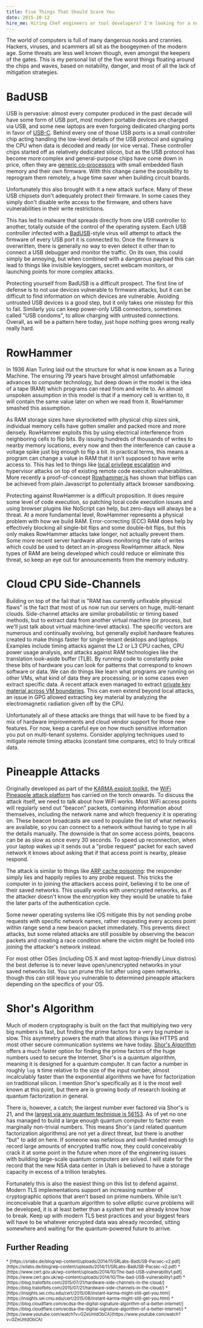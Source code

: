 ```yaml
---
title: Five Things That Should Scare You
date: 2015-10-12
hire_me: Hiring Chef engineers or tool developers? I'm looking for a new team! Check out my <a href="/looking-for-group/">Looking for Group</a> post for details.
---
```


The world of computers is full of many dangerous nooks and crannies. Hackers,
viruses, and scammers all sit as the boogeymen of the modern age. Some threats
are less well known though, even amongst the keepers of the gates. This is my
personal list of the five worst things floating around the chips and waves,
based on notability, danger, and most of all the lack of mitigation strategies.

# BadUSB

USB is pervasive: almost every computer produced in the past decade will have
some form of USB port, most modern portable devices are charged via USB, and
some new laptops are even forgoing dedicated charging ports in favor of [USB-C](https://en.wikipedia.org/wiki/USB_Type-C).
Behind every one of those USB ports is a small controller chip acting handling
the low-level details of the USB protocol and signaling the CPU when data is
decoded and ready (or vice versa). These controller chips started off as
relatively dedicated silicon, but as the USB protocol has become more complex
and general-purpose chips have come down in price, often they are
[generic co-processors](http://www.genesyslogic.com/en/product_view.php?show=21) with small embedded flash memory and their own firmware.
With this change came the possibility to reprogram them remotely, a huge
time saver when building circuit boards.

Unfortunately this also brought with it a new attack surface. Many of these
USB chipsets don't adequately protect their firmware. In some cases they simply
don't disable write access to the firmware, and others have vulnerabilities in their
write restrictions.

This has led to malware that spreads directly from one USB controller to another,
totally outside of the control of the operating system. Each USB controller
infected with a [BadUSB](https://srlabs.de/badusb/)-style virus will attempt to attack the firmware of every
USB port it is connected to. Once the firmware is overwritten, there is
generally no way to even detect it other than to connect a USB debugger and
monitor the traffic. On its own, this could simply be annoying, but when
combined with a dangerous payload this can lead to things like invisible
keyloggers, secret webcam monitors, or launching points for more complex
attacks.

Protecting yourself from BadUSB is a difficult prospect. The first line of
defense is to not use devices vulnerable to firmware attacks, but it can be
difficult to find information on which devices are vulnerable. Avoiding
untrusted USB devices is a good step, but it only takes one misstep for this to
fail. Similarly you can keep power-only USB connectors, sometimes called "USB
condoms", to allow charging with untrusted connections. Overall, as will be a
pattern here today, just hope nothing goes wrong really really hard.

# RowHammer

In 1936 Alan Turing laid out the structure for what is now known as a Turing
Machine. The ensuring 79 years have brought almost unfathomable advances to
computer technology, but deep down in the model is the idea of a tape (RAM)
which programs can read from and write to. An almost unspoken assumption in this
model is that if a memory cell is written to, it will contain the same value
later on when we read from it. RowHammer smashed this assumption.

As RAM storage sizes have skyrocketed with physical chip sizes sink, individual
memory cells have gotten smaller and packed more and more densely. RowHammer
exploits this by using electrical interference from neighboring cells to flip
bits. By issuing hundreds of thousands of writes to nearby memory locations,
every now and then the interference can cause a voltage spike just big enough
to flip a bit. In practical terms, this means a program can change a value in
RAM that it isn't supposed to have write access to. This has led to things
like [local privilege escalation](http://googleprojectzero.blogspot.com/2015/03/exploiting-dram-rowhammer-bug-to-gain.html) and hypervisor attacks on top of existing
remote code execution vulnerabilities. More recently a proof-of-concept
[Rowhammer.js](https://github.com/IAIK/rowhammerjs) has shown that bitflips can be achieved from plain Javascript to
potentially attack browser sandboxing.

Protecting against RowHammer is a difficult proposition. It does require some
level of code execution, so patching local code execution issues and using
browser plugins like NoScript can help, but zero-days will always be a threat.
At a more fundamental level, RowHammer represents a physical problem with how
we build RAM. Error-correcting (ECC) RAM does help by effectively blocking all
single-bit flips and some double-bit flips, but this only makes RowHammer
attacks take longer, not actually prevent them. Some more recent server hardware
allows monitoring the rate of writes which could be used to detect an
in-progress RowHammer attack. New types of RAM are being developed which could
reduce or eliminate this threat, so keep an eye out for announcements from the
memory industry.

# Cloud CPU Side-Channels

Building on top of the fail that is "RAM has currently unfixable physical flaws"
is the fact that most of us now run our servers on huge, multi-tenant clouds.
Side-channel attacks are similar probabilistic or timing based methods, but to
extract data from another virtual machine (or process, but we'll just talk about
virtual machine-level attacks). The specific vectors are numerous and
continually evolving, but generally exploit hardware features created to make
things faster for single-tenant desktops and laptops. Examples include timing
attacks against the L2 or L3 CPU caches, CPU power usage analysis, and attacks
against RAM technologies like the translation look-aside buffer (TLB). By
running code to constantly poke these bits of hardware you can look for patterns
that correspond to known software or data. We can do things like learn what
programs are running on other VMs, what kind of data they are processing, or in
some cases even extract specific data. A recent attack even managed to extract
[private key material across VM boundaries](https://eprint.iacr.org/2015/898.pdf). This can even extend beyond local
attacks, an issue in GPG allowed extracting key material by
analyzing the electromagnetic radiation given off by the CPU.

Unfortunately all of these attacks are things that will have to be fixed by a
mix of hardware improvements and cloud vendor support for those new features.
For now, keep a careful eye on how much sensitive information you put on
multi-tenant systems. Consider applying techniques used to mitigate
remote timing attacks (constant time compares, etc) to truly critical data.

# Pineapple Attacks

Originally developed as part of the [KARMA exploit toolkit](http://theta44.org/karma/),
the [WiFi Pineapple attack platform](https://www.wifipineapple.com/) has carried on the torch onwards. To discuss
the attack itself, we need to talk about how WiFi works. Most WiFi access
points will regularly send out "beacon" packets, containing information about
themselves, including the network name and which frequency it is operating on.
These beacon broadcasts are used to populate the list of what networks are
available, so you can connect to a network without having to type in all the
details manually. The downside is that on some access points, beacons can be
as slow as once every 30 seconds. To speed up reconnection, when your laptop
wakes up it sends out a "probe request" packet for each saved network it knows
about asking that if that access point is nearby, please respond.

The attack is similar to things like [ARP cache poisoning](https://speakerdeck.com/coderanger/how-the-internet-works-with-notes?slide=50): the responder simply
lies and happily replies to any probe request. This tricks the computer in to
joining the attackers access point, believing it to be one of their saved
networks. This usually works with unencrypted networks, as if the attacker doesn't
know the encryption key they would be unable to fake the later parts of the
authentication cycle.

Some newer operating systems like iOS mitigate this by not sending probe requests with
specific network names, rather requesting every access point within range send
a new beacon packet immediately. This prevents direct attacks, but some related
attacks are still possible by observing the beacon packets and creating a race
condition where the victim might be fooled into joining the attacker's network
instead.

For most other OSes (including OS X and most laptop-friendly Linux distros) the
best defense is to never leave open/unencrypted networks in your saved networks
list. You can prune this list after using open networks, though this can still
leave you vulnerable to determined pineapple attackers depending on the specifics
of your OS.

# Shor's Algorithm

Much of modern cryptography is built on the fact that multiplying two very big
numbers is fast, but finding the prime factors for a very big number is slow.
This asymmetry powers the math that allows things like HTTPS and most other
secure communication systems we have today. [Shor's Algorithm](https://en.wikipedia.org/wiki/Shor's_algorithm)
offers a much faster option for finding the prime factors of the huge numbers
used to secure the Internet. Shor's is a quantum algorithm, meaning
it is designed for a quantum computer. It can factor a number in roughly `log N`
time relative to the size of the input number, almost incalculably faster than
the exponential algorithms we have for factorization on traditional silicon.
I mention Shor's specifically as it is the most well known at this point, but
there are is growing body of research looking at quantum factorization in general.

There is, however, a catch; the largest number ever factored via Shor's is 21,
and the [largest via any quantum technique is 56153](http://arxiv.org/pdf/1411.6758v3.pdf).
As of yet no one has managed to build a large enough quantum computer to factor
even marginally non-trivial numbers. This means Shor's (and related quantum
factorization algorithms) are not yet a direct threat, but there is another "but"
to add on here. If someone was nefarious and well-funded enough to record large
amounts of encrypted traffic now, they could conceivably crack it at some point
in the future when more of the engineering issues with building large-scale
quantum computers are solved. I will state for the record that the new NSA
data center in Utah is believed to have a storage capacity in excess of a
trillion terabytes.

Fortunately this is also the easiest thing on this list to defend against.
Modern TLS implementations support an increasing number of cryptographic options
that aren't based on prime numbers. While isn't inconceivable that a quantum
algorithm to solve elliptic curve problems will be developed, it is at least
better than a system that we already know how to break. Keep up with modern
TLS best practices and your biggest fears will have to be whatever encrypted
data was already recorded, sitting somewhere and waiting for the quantum-powered
future to arrive.

## Further Reading

<div style="font-size: 80%;">
* [https://srlabs.de/blog/wp-content/uploads/2014/11/SRLabs-BadUSB-Pacsec-v2.pdf](https://srlabs.de/blog/wp-content/uploads/2014/11/SRLabs-BadUSB-Pacsec-v2.pdf)
* [https://www.cert.gov.uk/wp-content/uploads/2014/10/The-bad-USB-vulnerability1.pdf](https://www.cert.gov.uk/wp-content/uploads/2014/10/The-bad-USB-vulnerability1.pdf)
* [https://blog.trailofbits.com/2015/07/21/hardware-side-channels-in-the-cloud/](https://blog.trailofbits.com/2015/07/21/hardware-side-channels-in-the-cloud/)
* [https://insights.sei.cmu.edu/cert/2015/08/instant-karma-might-still-get-you.html](https://insights.sei.cmu.edu/cert/2015/08/instant-karma-might-still-get-you.html)
* [https://blog.cloudflare.com/ecdsa-the-digital-signature-algorithm-of-a-better-internet/](https://blog.cloudflare.com/ecdsa-the-digital-signature-algorithm-of-a-better-internet/)
* [https://www.youtube.com/watch?v=GZeUntdObCA](https://www.youtube.com/watch?v=GZeUntdObCA)
</div>
